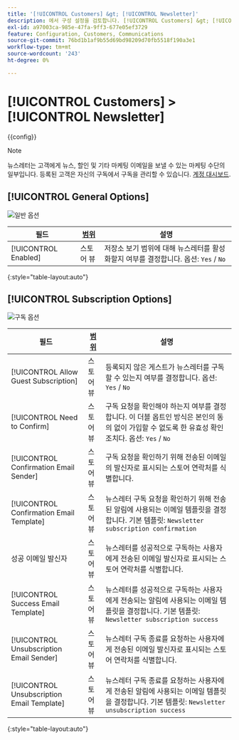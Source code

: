 ```yaml
---
title: '[!UICONTROL Customers] &gt; [!UICONTROL Newsletter]'
description: 에서 구성 설정을 검토합니다. [!UICONTROL Customers] &gt; [!UICONTROL Newsletter] 상거래 관리자의 페이지입니다.
exl-id: a97003ca-985e-47fa-9ff3-677e05ef3729
feature: Configuration, Customers, Communications
source-git-commit: 76bd1b1af9b55d69bd98209d70fb5518f190a3e1
workflow-type: tm+mt
source-wordcount: '243'
ht-degree: 0%

---
```


# [!UICONTROL Customers] > [!UICONTROL Newsletter]

{{config}}

>[!NOTE]
>
>뉴스레터는 고객에게 뉴스, 할인 및 기타 마케팅 이메일을 보낼 수 있는 마케팅 수단의 일부입니다. 등록된 고객은 자신의 구독에서 구독을 관리할 수 있습니다. [계정 대시보드](../../customers/account-dashboard-my-account.md).

## [!UICONTROL General Options]

![일반 옵션](./assets/newsletter-general-options.png)<!-- zoom -->

| 필드 | [범위](../../getting-started/websites-stores-views.md#scope-settings) | 설명 |
|--- |--- |--- |
| [!UICONTROL Enabled] | 스토어 뷰 | 저장소 보기 범위에 대해 뉴스레터를 활성화할지 여부를 결정합니다. 옵션: `Yes` / `No` |

{:style=&quot;table-layout:auto&quot;}

## [!UICONTROL Subscription Options]

![구독 옵션](./assets/newsletter-subscription-options.png)<!-- zoom -->

<!-- [Subscription Options](https://docs.magento.com/user-guide/marketing/newsletter-configuration.html) -->

| 필드 | [범위](../../getting-started/websites-stores-views.md#scope-settings) | 설명 |
|--- |--- |--- |
| [!UICONTROL Allow Guest Subscription] | 스토어 뷰 | 등록되지 않은 게스트가 뉴스레터를 구독할 수 있는지 여부를 결정합니다. 옵션: `Yes` / `No` |
| [!UICONTROL Need to Confirm] | 스토어 뷰 | 구독 요청을 확인해야 하는지 여부를 결정합니다. 이 더블 옵트인 방식은 본인의 동의 없이 가입할 수 없도록 한 유효성 확인 조치다. 옵션: `Yes` / `No` |
| [!UICONTROL Confirmation Email Sender] | 스토어 뷰 | 구독 요청을 확인하기 위해 전송된 이메일의 발신자로 표시되는 스토어 연락처를 식별합니다. |
| [!UICONTROL Confirmation Email Template] | 스토어 뷰 | 뉴스레터 구독 요청을 확인하기 위해 전송된 알림에 사용되는 이메일 템플릿을 결정합니다. 기본 템플릿: `Newsletter subscription confirmation` |
| 성공 이메일 발신자 | 스토어 뷰 | 뉴스레터를 성공적으로 구독하는 사용자에게 전송된 이메일 발신자로 표시되는 스토어 연락처를 식별합니다. |
| [!UICONTROL Success Email Template] | 스토어 뷰 | 뉴스레터를 성공적으로 구독하는 사용자에게 전송되는 알림에 사용되는 이메일 템플릿을 결정합니다. 기본 템플릿: `Newsletter subscription success` |
| [!UICONTROL Unsubscription Email Sender] | 스토어 뷰 | 뉴스레터 구독 종료를 요청하는 사용자에게 전송된 이메일 발신자로 표시되는 스토어 연락처를 식별합니다. |
| [!UICONTROL Unsubscription Email Template] | 스토어 뷰 | 뉴스레터 구독 종료를 요청하는 사용자에게 전송된 알림에 사용되는 이메일 템플릿을 결정합니다. 기본 템플릿: `Newsletter unsubscription success` |

{:style=&quot;table-layout:auto&quot;}
